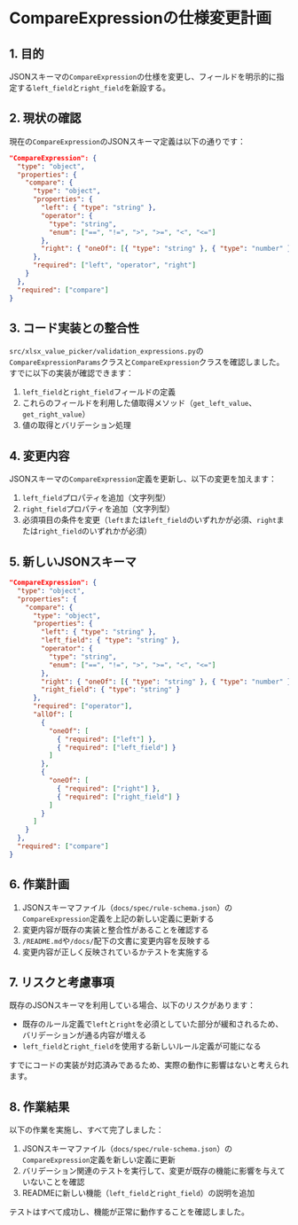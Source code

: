 # CompareExpressionの仕様変更計画

## 1. 目的

JSONスキーマの`CompareExpression`の仕様を変更し、フィールドを明示的に指定する`left_field`と`right_field`を新設する。

## 2. 現状の確認

現在の`CompareExpression`のJSONスキーマ定義は以下の通りです：

```json
"CompareExpression": {
  "type": "object",
  "properties": {
    "compare": {
      "type": "object",
      "properties": {
        "left": { "type": "string" },
        "operator": {
          "type": "string",
          "enum": ["==", "!=", ">", ">=", "<", "<="]
        },
        "right": { "oneOf": [{ "type": "string" }, { "type": "number" }] }
      },
      "required": ["left", "operator", "right"]
    }
  },
  "required": ["compare"]
}
```

## 3. コード実装との整合性

`src/xlsx_value_picker/validation_expressions.py`の`CompareExpressionParams`クラスと`CompareExpression`クラスを確認しました。すでに以下の実装が確認できます：

1. `left_field`と`right_field`フィールドの定義
2. これらのフィールドを利用した値取得メソッド（`get_left_value`、`get_right_value`）
3. 値の取得とバリデーション処理

## 4. 変更内容

JSONスキーマの`CompareExpression`定義を更新し、以下の変更を加えます：

1. `left_field`プロパティを追加（文字列型）
2. `right_field`プロパティを追加（文字列型）
3. 必須項目の条件を変更（`left`または`left_field`のいずれかが必須、`right`または`right_field`のいずれかが必須）

## 5. 新しいJSONスキーマ

```json
"CompareExpression": {
  "type": "object",
  "properties": {
    "compare": {
      "type": "object",
      "properties": {
        "left": { "type": "string" },
        "left_field": { "type": "string" },
        "operator": {
          "type": "string",
          "enum": ["==", "!=", ">", ">=", "<", "<="]
        },
        "right": { "oneOf": [{ "type": "string" }, { "type": "number" }] },
        "right_field": { "type": "string" }
      },
      "required": ["operator"],
      "allOf": [
        {
          "oneOf": [
            { "required": ["left"] },
            { "required": ["left_field"] }
          ]
        },
        {
          "oneOf": [
            { "required": ["right"] },
            { "required": ["right_field"] }
          ]
        }
      ]
    }
  },
  "required": ["compare"]
}
```

## 6. 作業計画

1. JSONスキーマファイル（`docs/spec/rule-schema.json`）の`CompareExpression`定義を上記の新しい定義に更新する
2. 変更内容が既存の実装と整合性があることを確認する
3. `/README.md`や`/docs/`配下の文書に変更内容を反映する
4. 変更内容が正しく反映されているかテストを実施する

## 7. リスクと考慮事項

既存のJSONスキーマを利用している場合、以下のリスクがあります：
- 既存のルール定義で`left`と`right`を必須としていた部分が緩和されるため、バリデーションが通る内容が増える
- `left_field`と`right_field`を使用する新しいルール定義が可能になる

すでにコードの実装が対応済みであるため、実際の動作に影響はないと考えられます。

## 8. 作業結果

以下の作業を実施し、すべて完了しました：

1. JSONスキーマファイル（`docs/spec/rule-schema.json`）の`CompareExpression`定義を新しい定義に更新
2. バリデーション関連のテストを実行して、変更が既存の機能に影響を与えていないことを確認
3. READMEに新しい機能（`left_field`と`right_field`）の説明を追加

テストはすべて成功し、機能が正常に動作することを確認しました。
